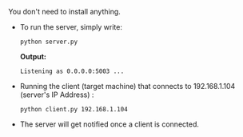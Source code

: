 You don't need to install anything.
- To run the server, simply write:
    ```
    python server.py
    ```
    **Output:**
    ```
    Listening as 0.0.0.0:5003 ...
    ```
- Running the client (target machine) that connects to 192.168.1.104 (server's IP Address) :
    ```
    python client.py 192.168.1.104
    ```
- The server will get notified once a client is connected.
